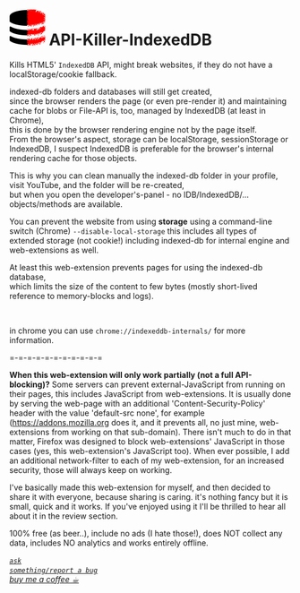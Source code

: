 <h1><img alt="" src="resources/icon.png" height="64" width="64"/> API-Killer-IndexedDB</h1>

Kills HTML5' <code>IndexedDB</code> API,
might break websites, if they do not have a localStorage/cookie fallback.

indexed-db folders and databases will still get created,  
since the browser renders the page (or even pre-render it) and 
maintaining cache for blobs or File-API is, too, managed by IndexedDB (at least in Chrome),  
this is done by the browser rendering engine not by the page itself.  
From the browser's aspect, storage can be localStorage, sessionStorage or IndexedDB, I suspect IndexedDB is preferable for the browser's internal rendering cache for those objects.  

This is why you can clean manually the indexed-db folder in your profile,  
visit YouTube, and the folder will be re-created,  
but when you open the developer's-panel - no IDB/IndexedDB/... objects/methods are available.

You can prevent the website from using <strong>storage</strong> using a command-line switch (Chrome) <code>--disable-local-storage</code> this includes all types of extended storage (not cookie!) including indexed-db for internal engine and web-extensions as well.

At least this web-extension prevents pages for using the indexed-db database,  
which limits the size of the content to few bytes (mostly short-lived reference to memory-blocks and logs).

<img alt="" src="resources/screenshot1.png"/>

in chrome you can use <code>chrome://indexeddb-internals/</code> for more information.  


=-=-=-=-=-=-=-=-=-=-=  

<strong>When this web-extension will only work partially (not a full API-blocking)?</strong>
Some servers can prevent external-JavaScript from running on their pages, this includes JavaScript from web-extensions. It is usually done by serving the web-page with an additional 'Content-Security-Policy' header with the value 'default-src none', for example (https://addons.mozilla.org does it, and it prevents all, no just mine, web-extensions from working on that sub-domain). There isn't much to do in that matter, Firefox was designed to block web-extensions' JavaScript in those cases (yes, this web-extension's JavaScript too). When ever possible, I add an additional network-filter to each of my web-extension, for an increased security, those will always keep on working.

I've basically made this web-extension for myself, and then decided to share it with everyone, because sharing is caring. it's nothing fancy but it is small, quick and it works. If you've enjoyed using it I'll be thrilled to hear all about it in the review section. 

100% free (as beer..), include no ads (I hate those!), does NOT collect any data, includes NO analytics and works entirely offline.




<a href="https://github.com/eladkarako/chrome_extensions/issues/new?title=API-Killer-IndexedDB%20-%20"><em><code>ask something/report a bug</code></em></a>  
<a href="https://paypal.me/e1adkarak0/5"><em>buy me a coffee ☕︎</em></a>  
